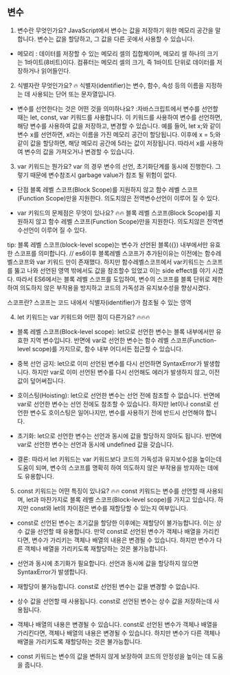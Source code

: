## 변수

1. 변수란 무엇인가요?
   JavaScript에서 변수는 값을 저장하기 위한 메모리 공간을 말합니다. 변수는 값을 할당하고, 그 값을 다른 곳에서 사용할 수 있습니다.

- 메모리 : 데이터를 저장할 수 있는 메모리 셀의 집합체이며, 메모리 셀 하나의 크기는 1바이트(8비트)이다.
  컴퓨터는 메모리 셀의 크기, 즉 1바이트 단위로 데이터를 저장하거나 읽어들인다.

2.  식별자란 무엇인가요? 🔥
    식별자(identifier)는 변수, 함수, 속성 등의 이름을 지정하는 데 사용되는 단어 또는 문자열입니다.

- 변수를 선언한다는 것은 어떤 것을 의미하나요?
  :자바스크립트에서 변수를 선언할 때는 let, const, var 키워드를 사용합니다. 이 키워드를 사용하여 변수를 선언하면, 해당 변수를 사용하여 값을 저장하고, 변경할 수 있습니다.
  예를 들어, let x;와 같이 변수 x를 선언하면, x라는 이름을 가진 메모리 공간이 할당됩니다. 이후에 x = 5;와 같이 값을 할당하면, 해당 메모리 공간에 5라는 값이 저장됩니다. 따라서 x를 사용하여 변수의 값을 가져오거나 변경할 수 있습니다.

3. var 키워드는 뭔가요?
   var 의 경우 변수의 선언, 초기화단계를 동시에 진행한다. 그렇기 때문에 변수참조시 garbage value가 참조 될 위험이 없다.

- 단점
  블록 레벨 스코프(Block Scope)를 지원하지 않고 함수 레벨 스코프(Function Scope)만을 지원한다.
  의도치않은 전역변수선언이 이루어 질 수 있다.

- var 키워드의 문제점은 무엇이 있나요? 🔥🔥
  블록 레벨 스코프(Block Scope)를 지원하지 않고 함수 레벨 스코프(Function Scope)만을 지원한다.
  의도치않은 전역변수선언이 이루어 질 수 있다.

tip: 블록 레벨 스코프(block-level scope)는 변수가 선언된 블록({}) 내부에서만 유효한 스코프를 의미합니다. // es6이후 블록레벨 스코프가 추가된이유는 이전에는 함수레벨스코프와 var 키워드 만이 존재했다.
하지만 함수레벨스코프에서 var키워드는 스코프를 뚫고 나와 선언된 영역 밖에서도 값을 참조할수 있었고 이는 side effect를 야기 시켰다. 따라서 ES6에서는 블록 레벨 스코프를 도입하여, 변수의 스코프를 블록 단위로 제한하여 의도하지 않은 부작용을 방지하고 코드의 가독성과 유지보수성을 향상시켰다.

스코프란? 스코프는 코드 내에서 식별자(identifier)가 참조될 수 있는 영역

4. let 키워드는 var 키워드와 어떤 점이 다른가요? 🔥🔥🔥

- 블록 레벨 스코프(Block-level scope): let으로 선언한 변수는 블록 내부에서만 유효한 지역 변수입니다. 반면에 var로 선언한 변수는 함수 레벨 스코프(Function-level scope)를 가지므로, 함수 내부 어디서든 접근할 수 있습니다.

- 중복 선언 금지: let으로 이미 선언된 변수를 다시 선언하면 SyntaxError가 발생합니다. 하지만 var로 이미 선언된 변수를 다시 선언해도 에러가 발생하지 않고, 이전 값이 덮어써집니다.

- 호이스팅(Hoisting): let으로 선언한 변수는 선언 전에 참조할 수 없습니다. 반면에 var로 선언한 변수는 선언 전에도 참조할 수 있습니다. 하지만 let이나 const로 선언한 변수도 호이스팅은 일어나지만, 변수를 사용하기 전에 반드시 선언해야 합니다.

- 초기화: let으로 선언한 변수는 선언과 동시에 값을 할당하지 않아도 됩니다. 반면에 var로 선언한 변수는 선언과 동시에 undefined 값을 갖습니다.

- 결론:
  따라서 let 키워드는 var 키워드보다 코드의 가독성과 유지보수성을 높이는데 도움이 되며, 변수의 스코프를 명확히 하여 의도하지 않은 부작용을 방지하는 데에도 유용합니다.

5. const 키워드는 어떤 특징이 있나요? 🔥🔥
   const 키워드는 변수를 선언할 때 사용되며, let과 마찬가지로 블록 레벨 스코프(Block-level scope)를 가지고 있습니다. 하지만 const와 let의 차이점은 변수를 재할당할 수 있는지 여부입니다.

- const로 선언된 변수는 초기값을 할당한 이후에는 재할당이 불가능합니다. 이는 상수 값을 선언할 때 유용합니다. 만약 const로 선언된 변수가 객체나 배열을 가리킨다면, 변수가 가리키는 객체나 배열의 내용은 변경될 수 있습니다. 하지만 변수가 다른 객체나 배열을 가리키도록 재할당하는 것은 불가능합니다.

- 선언과 동시에 초기화가 필요합니다. 선언과 동시에 값을 할당하지 않으면 SyntaxError가 발생합니다.

- 재할당이 불가능합니다. const로 선언된 변수는 값을 변경할 수 없습니다.

- 상수 값을 선언할 때 사용됩니다. const로 선언된 변수는 상수 값을 저장하는데 사용됩니다.

- 객체나 배열의 내용은 변경될 수 있습니다. const로 선언된 변수가 객체나 배열을 가리킨다면, 객체나 배열의 내용은 변경될 수 있습니다. 하지만 변수가 다른 객체나 배열을 가리키도록 재할당하는 것은 불가능합니다.

- const 키워드는 변수의 값을 변하지 않게 보장하여 코드의 안정성을 높이는 데 도움을 줍니다.
